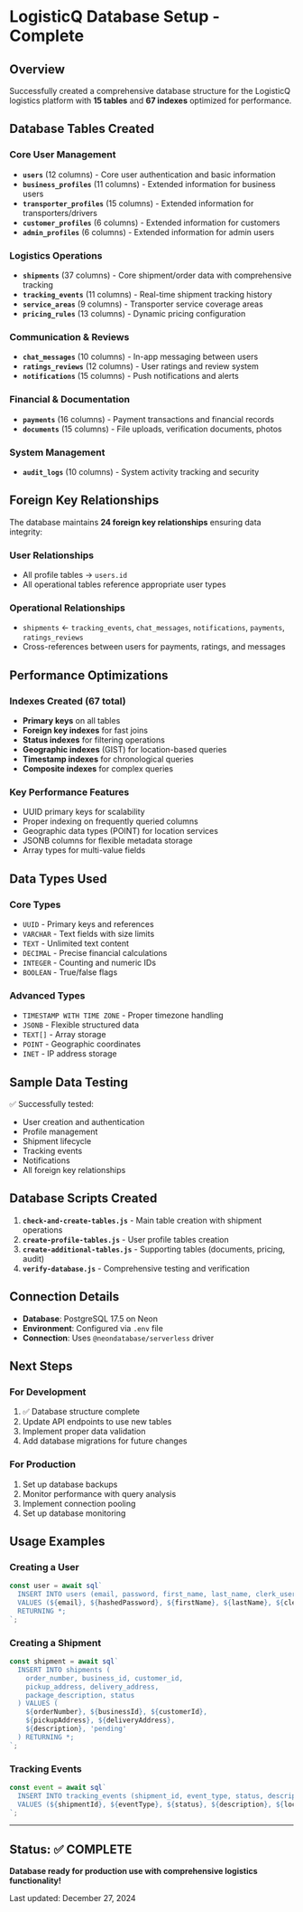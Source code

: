 # LogisticQ Database Setup - Complete

## Overview
Successfully created a comprehensive database structure for the LogisticQ logistics platform with **15 tables** and **67 indexes** optimized for performance.

## Database Tables Created

### Core User Management
- **`users`** (12 columns) - Core user authentication and basic information
- **`business_profiles`** (11 columns) - Extended information for business users  
- **`transporter_profiles`** (15 columns) - Extended information for transporters/drivers
- **`customer_profiles`** (6 columns) - Extended information for customers
- **`admin_profiles`** (6 columns) - Extended information for admin users

### Logistics Operations
- **`shipments`** (37 columns) - Core shipment/order data with comprehensive tracking
- **`tracking_events`** (11 columns) - Real-time shipment tracking history
- **`service_areas`** (9 columns) - Transporter service coverage areas
- **`pricing_rules`** (13 columns) - Dynamic pricing configuration

### Communication & Reviews
- **`chat_messages`** (10 columns) - In-app messaging between users
- **`ratings_reviews`** (12 columns) - User ratings and review system
- **`notifications`** (15 columns) - Push notifications and alerts

### Financial & Documentation
- **`payments`** (16 columns) - Payment transactions and financial records  
- **`documents`** (15 columns) - File uploads, verification documents, photos

### System Management
- **`audit_logs`** (10 columns) - System activity tracking and security

## Foreign Key Relationships
The database maintains **24 foreign key relationships** ensuring data integrity:

### User Relationships
- All profile tables → `users.id`
- All operational tables reference appropriate user types

### Operational Relationships  
- `shipments` ← `tracking_events`, `chat_messages`, `notifications`, `payments`, `ratings_reviews`
- Cross-references between users for payments, ratings, and messages

## Performance Optimizations

### Indexes Created (67 total)
- **Primary keys** on all tables
- **Foreign key indexes** for fast joins
- **Status indexes** for filtering operations
- **Geographic indexes** (GIST) for location-based queries
- **Timestamp indexes** for chronological queries
- **Composite indexes** for complex queries

### Key Performance Features
- UUID primary keys for scalability
- Proper indexing on frequently queried columns
- Geographic data types (POINT) for location services
- JSONB columns for flexible metadata storage
- Array types for multi-value fields

## Data Types Used

### Core Types
- `UUID` - Primary keys and references
- `VARCHAR` - Text fields with size limits
- `TEXT` - Unlimited text content
- `DECIMAL` - Precise financial calculations
- `INTEGER` - Counting and numeric IDs
- `BOOLEAN` - True/false flags

### Advanced Types
- `TIMESTAMP WITH TIME ZONE` - Proper timezone handling
- `JSONB` - Flexible structured data
- `TEXT[]` - Array storage
- `POINT` - Geographic coordinates
- `INET` - IP address storage

## Sample Data Testing
✅ Successfully tested:
- User creation and authentication
- Profile management
- Shipment lifecycle
- Tracking events
- Notifications
- All foreign key relationships

## Database Scripts Created

1. **`check-and-create-tables.js`** - Main table creation with shipment operations
2. **`create-profile-tables.js`** - User profile tables creation  
3. **`create-additional-tables.js`** - Supporting tables (documents, pricing, audit)
4. **`verify-database.js`** - Comprehensive testing and verification

## Connection Details
- **Database**: PostgreSQL 17.5 on Neon
- **Environment**: Configured via `.env` file
- **Connection**: Uses `@neondatabase/serverless` driver

## Next Steps

### For Development
1. ✅ Database structure complete
2. Update API endpoints to use new tables
3. Implement proper data validation
4. Add database migrations for future changes

### For Production
1. Set up database backups
2. Monitor performance with query analysis
3. Implement connection pooling
4. Set up database monitoring

## Usage Examples

### Creating a User
```javascript
const user = await sql`
  INSERT INTO users (email, password, first_name, last_name, clerk_user_id, role)
  VALUES (${email}, ${hashedPassword}, ${firstName}, ${lastName}, ${clerkId}, ${role})
  RETURNING *;
`;
```

### Creating a Shipment
```javascript
const shipment = await sql`
  INSERT INTO shipments (
    order_number, business_id, customer_id,
    pickup_address, delivery_address,
    package_description, status
  ) VALUES (
    ${orderNumber}, ${businessId}, ${customerId},
    ${pickupAddress}, ${deliveryAddress},
    ${description}, 'pending'
  ) RETURNING *;
`;
```

### Tracking Events
```javascript
const event = await sql`
  INSERT INTO tracking_events (shipment_id, event_type, status, description, location)
  VALUES (${shipmentId}, ${eventType}, ${status}, ${description}, ${location});
`;
```

---

## Status: ✅ COMPLETE
**Database ready for production use with comprehensive logistics functionality!**

Last updated: December 27, 2024